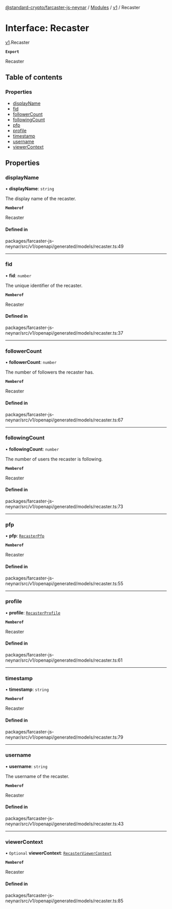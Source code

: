 [@standard-crypto/farcaster-js-neynar](../README.md) / [Modules](../modules.md) / [v1](../modules/v1.md) / Recaster

# Interface: Recaster

[v1](../modules/v1.md).Recaster

**`Export`**

Recaster

## Table of contents

### Properties

- [displayName](v1.Recaster.md#displayname)
- [fid](v1.Recaster.md#fid)
- [followerCount](v1.Recaster.md#followercount)
- [followingCount](v1.Recaster.md#followingcount)
- [pfp](v1.Recaster.md#pfp)
- [profile](v1.Recaster.md#profile)
- [timestamp](v1.Recaster.md#timestamp)
- [username](v1.Recaster.md#username)
- [viewerContext](v1.Recaster.md#viewercontext)

## Properties

### displayName

• **displayName**: `string`

The display name of the recaster.

**`Memberof`**

Recaster

#### Defined in

packages/farcaster-js-neynar/src/v1/openapi/generated/models/recaster.ts:49

___

### fid

• **fid**: `number`

The unique identifier of the recaster.

**`Memberof`**

Recaster

#### Defined in

packages/farcaster-js-neynar/src/v1/openapi/generated/models/recaster.ts:37

___

### followerCount

• **followerCount**: `number`

The number of followers the recaster has.

**`Memberof`**

Recaster

#### Defined in

packages/farcaster-js-neynar/src/v1/openapi/generated/models/recaster.ts:67

___

### followingCount

• **followingCount**: `number`

The number of users the recaster is following.

**`Memberof`**

Recaster

#### Defined in

packages/farcaster-js-neynar/src/v1/openapi/generated/models/recaster.ts:73

___

### pfp

• **pfp**: [`RecasterPfp`](v1.RecasterPfp.md)

**`Memberof`**

Recaster

#### Defined in

packages/farcaster-js-neynar/src/v1/openapi/generated/models/recaster.ts:55

___

### profile

• **profile**: [`RecasterProfile`](v1.RecasterProfile.md)

**`Memberof`**

Recaster

#### Defined in

packages/farcaster-js-neynar/src/v1/openapi/generated/models/recaster.ts:61

___

### timestamp

• **timestamp**: `string`

**`Memberof`**

Recaster

#### Defined in

packages/farcaster-js-neynar/src/v1/openapi/generated/models/recaster.ts:79

___

### username

• **username**: `string`

The username of the recaster.

**`Memberof`**

Recaster

#### Defined in

packages/farcaster-js-neynar/src/v1/openapi/generated/models/recaster.ts:43

___

### viewerContext

• `Optional` **viewerContext**: [`RecasterViewerContext`](v1.RecasterViewerContext.md)

**`Memberof`**

Recaster

#### Defined in

packages/farcaster-js-neynar/src/v1/openapi/generated/models/recaster.ts:85
